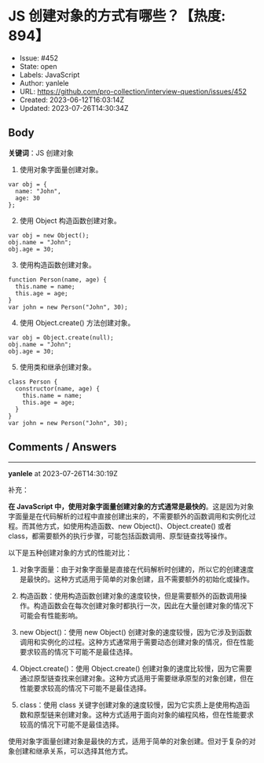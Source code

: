 # JS 创建对象的方式有哪些？【热度: 894】

- Issue: #452
- State: open
- Labels: JavaScript
- Author: yanlele
- URL: https://github.com/pro-collection/interview-question/issues/452
- Created: 2023-06-12T16:03:14Z
- Updated: 2023-07-26T14:30:34Z

## Body

**关键词**：JS 创建对象

1. 使用对象字面量创建对象。

```
var obj = { 
  name: "John", 
  age: 30 
};
```

2. 使用 Object 构造函数创建对象。

```
var obj = new Object();
obj.name = "John";
obj.age = 30;
```

3. 使用构造函数创建对象。

```
function Person(name, age) {
  this.name = name;
  this.age = age;
}
var john = new Person("John", 30);
```

4. 使用 Object.create() 方法创建对象。

```
var obj = Object.create(null);
obj.name = "John";
obj.age = 30;
```

5. 使用类和继承创建对象。

```
class Person {
  constructor(name, age) {
    this.name = name;
    this.age = age;
  }
}
var john = new Person("John", 30);
```


## Comments / Answers

---

**yanlele** at 2023-07-26T14:30:19Z

补充：

**在 JavaScript 中，使用对象字面量创建对象的方式通常是最快的**。这是因为对象字面量是在代码解析的过程中直接创建出来的，不需要额外的函数调用和实例化过程。而其他方式，如使用构造函数、new Object()、Object.create() 或者 class，都需要额外的执行步骤，可能包括函数调用、原型链查找等操作。

以下是五种创建对象的方式的性能对比：

1. 对象字面量：由于对象字面量是直接在代码解析时创建的，所以它的创建速度是最快的。这种方式适用于简单的对象创建，且不需要额外的初始化或操作。

2. 构造函数：使用构造函数创建对象的速度较快，但是需要额外的函数调用操作。构造函数会在每次创建对象时都执行一次，因此在大量创建对象的情况下可能会有性能影响。

3. new Object()：使用 new Object() 创建对象的速度较慢，因为它涉及到函数调用和实例化的过程。这种方式通常用于需要动态创建对象的情况，但在性能要求较高的情况下可能不是最佳选择。

4. Object.create()：使用 Object.create() 创建对象的速度比较慢，因为它需要通过原型链查找来创建对象。这种方式适用于需要继承原型的对象创建，但在性能要求较高的情况下可能不是最佳选择。

5. class：使用 class 关键字创建对象的速度较慢，因为它实质上是使用构造函数和原型链来创建对象。这种方式适用于面向对象的编程风格，但在性能要求较高的情况下可能不是最佳选择。

使用对象字面量创建对象是最快的方式，适用于简单的对象创建。但对于复杂的对象创建和继承关系，可以选择其他方式。

